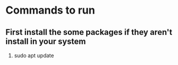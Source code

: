 # Commands to run 
## First install the some packages if they aren't install in your system

1. sudo apt update
